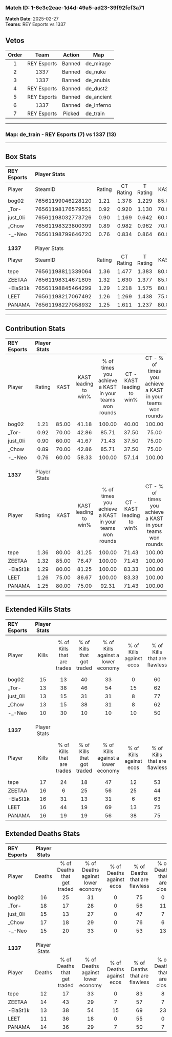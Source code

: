 ### Match ID: 1-6e3e2eae-1d4d-49a5-ad23-39f92fef3a71  
**Match Date**: 2025-02-27  
**Teams**: REY Esports vs 1337  

## Vetos  

| Order | Team | Action | Map |
| :---: | :--: | :----: | --- |
| 1 | REY Esports | Banned | de_mirage |
| 2 | 1337 | Banned | de_nuke |
| 3 | 1337 | Banned | de_anubis |
| 4 | REY Esports | Banned | de_dust2 |
| 5 | REY Esports | Banned | de_ancient |
| 6 | 1337 | Banned | de_inferno |
| 7 | REY Esports | Picked | de_train |

---  

### **Map**: de_train - REY Esports (7) vs 1337 (13)  
---  

## Box Stats  

| **REY Esports** | Player Stats      |        |           |          |       |      |       |         |        |      |     |
| :- | :- | :-: | :-: | :-: | :-: | :-: | :-: | :-: | :-: | :-: | :-: |
| Player          | SteamID           | Rating | CT Rating | T Rating | KAST  | ADR  | Kills | Assists | Deaths | K/D  | HS% |
| bog02           | 76561199046228120 |  1.21  |   1.378   |  1.229   | 85.00 | 89.9 |  15   |    4    |   16   | 0.94 | 33  |
| _Tor-           | 76561198176579551 |  0.92  |   0.920   |  1.130   | 70.00 | 74.6 |  13   |    6    |   18   | 0.72 | 61  |
| just_0li        | 76561198032773726 |  0.90  |   1.169   |  0.642   | 60.00 | 71.3 |  13   |    3    |   15   | 0.87 | 69  |
| _Chow           | 76561198323800399 |  0.89  |   0.982   |  0.962   | 70.00 | 61.8 |  13   |    3    |   17   | 0.76 | 61  |
| -_-Neo          | 76561198799646720 |  0.76  |   0.834   |  0.864   | 60.00 | 63.6 |  10   |    4    |   15   | 0.67 | 60  |
|                 |                   |        |           |          |       |      |       |         |        |      |     |
|                 |                   |        |           |          |       |      |       |         |        |      |     |
|                 |                   |        |           |          |       |      |       |         |        |      |     |
| **1337**        | Player Stats      |        |           |          |       |      |       |         |        |      |     |
| Player          | SteamID           | Rating | CT Rating | T Rating | KAST  | ADR  | Kills | Assists | Deaths | K/D  | HS% |
| tepe            | 76561198811339064 |  1.36  |   1.477   |  1.383   | 80.00 | 87.4 |  17   |    4    |   12   | 1.42 | 41  |
| ZEETAA          | 76561198314671805 |  1.32  |   1.630   |  1.377   | 85.00 | 91.6 |  16   |    5    |   14   | 1.14 | 62  |
| -ElaSt1k        | 76561198845464299 |  1.29  |   1.218   |  1.575   | 80.00 | 85.7 |  16   |    5    |   13   | 1.23 | 87  |
| LEET            | 76561198217067492 |  1.26  |   1.269   |  1.438   | 75.00 | 75.5 |  16   |    3    |   11   | 1.45 | 56  |
| PANAMA          | 76561198227058932 |  1.25  |   1.611   |  1.237   | 80.00 | 82.7 |  16   |    5    |   14   | 1.14 | 43  |
---  

## Contribution Stats  

| **REY Esports** | Player Stats |       |                      |                                                        |                           |                                                             |                          |                                                            |
| :- | :-: | :-: | :-: | :-: | :-: | :-: | :-: | :-: |
| Player          |    Rating    | KAST  | KAST leading to win% | % of times you achieve a KAST in your teams won rounds | CT - KAST leading to win% | CT - % of times you achieve a KAST in your teams won rounds | T - KAST leading to win% | T - % of times you achieve a KAST in your teams won rounds |
| bog02           |     1.21     | 85.00 |        41.18         |                         100.00                         |           40.00           |                           100.00                            |          42.86           |                           100.00                           |
| _Tor-           |     0.92     | 70.00 |        42.86         |                         85.71                          |           37.50           |                            75.00                            |          50.00           |                           100.00                           |
| just_0li        |     0.90     | 60.00 |        41.67         |                         71.43                          |           37.50           |                            75.00                            |          50.00           |                           66.67                            |
| _Chow           |     0.89     | 70.00 |        42.86         |                         85.71                          |           37.50           |                            75.00                            |          50.00           |                           100.00                           |
| -_-Neo          |     0.76     | 60.00 |        58.33         |                         100.00                         |           57.14           |                           100.00                            |          60.00           |                           100.00                           |
|                 |              |       |                      |                                                        |                           |                                                             |                          |                                                            |
|                 |              |       |                      |                                                        |                           |                                                             |                          |                                                            |
|                 |              |       |                      |                                                        |                           |                                                             |                          |                                                            |
| **1337**        | Player Stats |       |                      |                                                        |                           |                                                             |                          |                                                            |
| Player          |    Rating    | KAST  | KAST leading to win% | % of times you achieve a KAST in your teams won rounds | CT - KAST leading to win% | CT - % of times you achieve a KAST in your teams won rounds | T - KAST leading to win% | T - % of times you achieve a KAST in your teams won rounds |
| tepe            |     1.36     | 80.00 |        81.25         |                         100.00                         |           71.43           |                           100.00                            |          88.89           |                           100.00                           |
| ZEETAA          |     1.32     | 85.00 |        76.47         |                         100.00                         |           71.43           |                           100.00                            |          80.00           |                           100.00                           |
| -ElaSt1k        |     1.29     | 80.00 |        81.25         |                         100.00                         |           83.33           |                           100.00                            |          80.00           |                           100.00                           |
| LEET            |     1.26     | 75.00 |        86.67         |                         100.00                         |           83.33           |                           100.00                            |          88.89           |                           100.00                           |
| PANAMA          |     1.25     | 80.00 |        75.00         |                         92.31                          |           71.43           |                           100.00                            |          77.78           |                           87.50                            |
---  

## Extended Kills Stats  

| **REY Esports** | Player Stats |                            |                            |                                    |                         |                              |                                 |                                       |                    |           |
| :- | :-: | :-: | :-: | :-: | :-: | :-: | :-: | :-: | :-: | :-: |
| Player          |    Kills     | % of Kills that are trades | % of Kills that got traded | % of Kills against a lower economy | % of Kills against ecos | % of Kills that are flawless | % of Kills that are close duels | % of Kills that are assisted by flash | Pistol Round Kills | AWP Kills |
| bog02           |      15      |             13             |             40             |                 33                 |            0            |              60              |               20                |                   7                   |         2          |     1     |
| _Tor-           |      13      |             38             |             46             |                 54                 |           15            |              62              |               15                |                   0                   |         0          |     0     |
| just_0li        |      13      |             15             |             31             |                 31                 |            8            |              77              |                0                |                   0                   |         0          |     3     |
| _Chow           |      13      |             15             |             38             |                 31                 |            8            |              62              |                8                |                   0                   |         0          |     1     |
| -_-Neo          |      10      |             30             |             10             |                 10                 |           10            |              50              |                0                |                   0                   |         0          |     4     |
|                 |              |                            |                            |                                    |                         |                              |                                 |                                       |                    |           |
|                 |              |                            |                            |                                    |                         |                              |                                 |                                       |                    |           |
|                 |              |                            |                            |                                    |                         |                              |                                 |                                       |                    |           |
| **1337**        | Player Stats |                            |                            |                                    |                         |                              |                                 |                                       |                    |           |
| Player          |    Kills     | % of Kills that are trades | % of Kills that got traded | % of Kills against a lower economy | % of Kills against ecos | % of Kills that are flawless | % of Kills that are close duels | % of Kills that are assisted by flash | Pistol Round Kills | AWP Kills |
| tepe            |      17      |             24             |             18             |                 47                 |           12            |              53              |               18                |                   0                   |         0          |     0     |
| ZEETAA          |      16      |             6              |             25             |                 56                 |           25            |              44              |                6                |                   0                   |         0          |     1     |
| -ElaSt1k        |      16      |             31             |             13             |                 31                 |            6            |              63              |                6                |                   6                   |         3          |     2     |
| LEET            |      16      |             44             |             19             |                 69                 |           13            |              75              |                6                |                   6                   |         0          |     0     |
| PANAMA          |      16      |             19             |             19             |                 56                 |           38            |              75              |                0                |                   0                   |         0          |     2     |
## Extended Deaths Stats  

| **REY Esports** | Player Stats |                             |                                   |                          |                               |                            |                           |               |
| :- | :-: | :-: | :-: | :-: | :-: | :-: | :-: | :-: |
| Player          |    Deaths    | % of Deaths that get traded | % of Deaths against lower economy | % of Deaths against ecos | % of Deaths that are flawless | % of Deaths that are close | % of Deaths while blinded | Deaths to AWP |
| bog02           |      16      |             25              |                31                 |            0             |              75               |             0              |             0             |       1       |
| _Tor-           |      18      |             17              |                28                 |            0             |              56               |             11             |            11             |       0       |
| just_0li        |      15      |             13              |                27                 |            0             |              47               |             7              |             0             |       1       |
| _Chow           |      17      |             18              |                29                 |            0             |              76               |             6              |             0             |       0       |
| -_-Neo          |      15      |             20              |                33                 |            0             |              53               |             13             |             0             |       1       |
|                 |              |                             |                                   |                          |                               |                            |                           |               |
|                 |              |                             |                                   |                          |                               |                            |                           |               |
|                 |              |                             |                                   |                          |                               |                            |                           |               |
| **1337**        | Player Stats |                             |                                   |                          |                               |                            |                           |               |
| Player          |    Deaths    | % of Deaths that get traded | % of Deaths against lower economy | % of Deaths against ecos | % of Deaths that are flawless | % of Deaths that are close | % of Deaths while blinded | Deaths to AWP |
| tepe            |      12      |             17              |                33                 |            0             |              83               |             8              |             0             |       0       |
| ZEETAA          |      14      |             43              |                29                 |            7             |              57               |             7              |             0             |       0       |
| -ElaSt1k        |      13      |             38              |                54                 |            15            |              69               |             23             |             0             |       0       |
| LEET            |      11      |             36              |                18                 |            0             |              55               |             0              |             0             |       1       |
| PANAMA          |      14      |             36              |                29                 |            7             |              50               |             7              |             7             |       1       |
